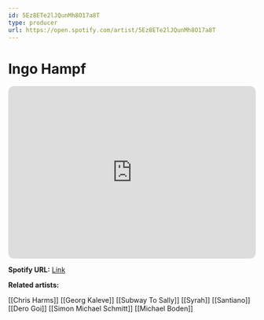 ```yaml
---
id: 5Ez8ETe2lJQunMh8O17a8T
type: producer
url: https://open.spotify.com/artist/5Ez8ETe2lJQunMh8O17a8T
---
```

# Ingo Hampf

<iframe style="border-radius:12px" src="https://open.spotify.com/embed/artist/5Ez8ETe2lJQunMh8O17a8T" width="100%" height="352" frameBorder="0" allowfullscreen="" allow="autoplay; clipboard-write; encrypted-media; fullscreen; picture-in-picture" loading="lazy"></iframe>

**Spotify URL:** [Link](https://open.spotify.com/artist/5Ez8ETe2lJQunMh8O17a8T)

**Related artists:**

[[Chris Harms]]
[[Georg Kaleve]]
[[Subway To Sally]]
[[Syrah]]
[[Santiano]]
[[Dero Goi]]
[[Simon Michael Schmitt]]
[[Michael Boden]]

